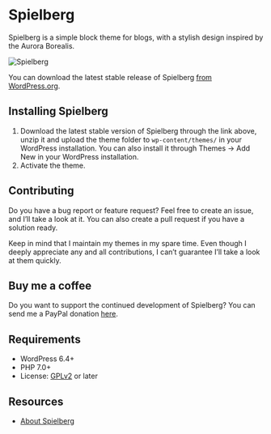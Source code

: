 # Spielberg

Spielberg is a simple block theme for blogs, with a stylish design inspired by the Aurora Borealis.

![Spielberg](https://github.com/andersnoren/spielberg/blob/main/screenshot.jpg)

You can download the latest stable release of Spielberg [from WordPress.org](https://wordpress.org/themes/spielberg/).

## Installing Spielberg
1. Download the latest stable version of Spielberg through the link above, unzip it and upload the theme folder to `wp-content/themes/` in your WordPress installation. You can also install it through Themes → Add New in your WordPress installation.
2. Activate the theme.

## Contributing
Do you have a bug report or feature request? Feel free to create an issue, and I’ll take a look at it. You can also create a pull request if you have a solution ready. 

Keep in mind that I maintain my themes in my spare time. Even though I deeply appreciate any and all contributions, I can’t guarantee I’ll take a look at them quickly.

## Buy me a coffee
Do you want to support the continued development of Spielberg? You can send me a PayPal donation [here](https://www.paypal.com/cgi-bin/webscr?cmd=_donations&business=anders%40andersnoren%2ese&lc=US&item_name=Free%20WordPress%20Themes%20from%20Anders%20Noren&currency_code=USD&bn=PP%2dDonationsBF%3abtn_donateCC_LG%2egif%3aNonHosted).

## Requirements
- WordPress 6.4+
- PHP 7.0+
- License: [GPLv2](https://www.gnu.org/licenses/gpl-2.0.html) or later

## Resources
- [About Spielberg](https://andersnoren.se/teman/spielberg-wordpress-theme/)
